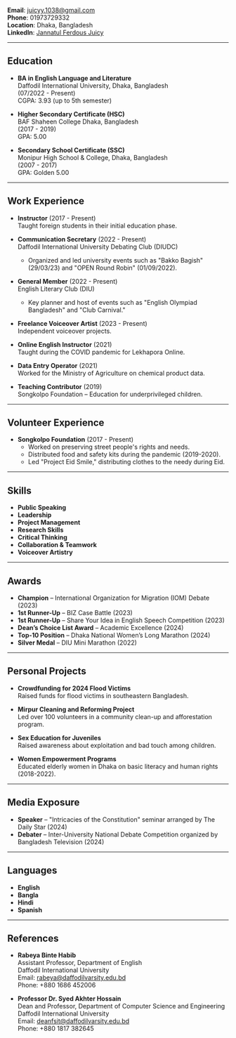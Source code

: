 **Email**: juicyy.1038@gmail.com  
**Phone**: 01973729332  
**Location**: Dhaka, Bangladesh  
**LinkedIn**: [Jannatul Ferdous Juicy](https://www.linkedin.com/in/jannatul-ferdous-juicy-710988326/)

---

## Education

- **BA in English Language and Literature**  
  Daffodil International University, Dhaka, Bangladesh  
  (07/2022 - Present)  
  CGPA: 3.93 (up to 5th semester)

- **Higher Secondary Certificate (HSC)**  
  BAF Shaheen College Dhaka, Bangladesh  
  (2017 - 2019)  
  GPA: 5.00

- **Secondary School Certificate (SSC)**  
  Monipur High School & College, Dhaka, Bangladesh  
  (2007 - 2017)  
  GPA: Golden 5.00

---

## Work Experience

- **Instructor** (2017 - Present)  
  Taught foreign students in their initial education phase.

- **Communication Secretary** (2022 - Present)  
  Daffodil International University Debating Club (DIUDC)  
  - Organized and led university events such as "Bakko Bagish" (29/03/23) and "OPEN Round Robin" (01/09/2022).

- **General Member** (2022 - Present)  
  English Literary Club (DIU)  
  - Key planner and host of events such as "English Olympiad Bangladesh" and "Club Carnival."

- **Freelance Voiceover Artist** (2023 - Present)  
  Independent voiceover projects.

- **Online English Instructor** (2021)  
  Taught during the COVID pandemic for Lekhapora Online.

- **Data Entry Operator** (2021)  
  Worked for the Ministry of Agriculture on chemical product data.

- **Teaching Contributor** (2019)  
  Songkolpo Foundation – Education for underprivileged children.

---

## Volunteer Experience

- **Songkolpo Foundation** (2017 - Present)  
  - Worked on preserving street people's rights and needs.
  - Distributed food and safety kits during the pandemic (2019-2020).
  - Led "Project Eid Smile," distributing clothes to the needy during Eid.

---

## Skills

- **Public Speaking**
- **Leadership**
- **Project Management**
- **Research Skills**
- **Critical Thinking**
- **Collaboration & Teamwork**
- **Voiceover Artistry**

---

## Awards

- **Champion** – International Organization for Migration (IOM) Debate (2023)
- **1st Runner-Up** – BIZ Case Battle (2023)
- **1st Runner-Up** – Share Your Idea in English Speech Competition (2023)
- **Dean’s Choice List Award** – Academic Excellence (2024)
- **Top-10 Position** – Dhaka National Women’s Long Marathon (2024)
- **Silver Medal** – DIU Mini Marathon (2022)

---

## Personal Projects

- **Crowdfunding for 2024 Flood Victims**  
  Raised funds for flood victims in southeastern Bangladesh.

- **Mirpur Cleaning and Reforming Project**  
  Led over 100 volunteers in a community clean-up and afforestation program.

- **Sex Education for Juveniles**  
  Raised awareness about exploitation and bad touch among children.

- **Women Empowerment Programs**  
  Educated elderly women in Dhaka on basic literacy and human rights (2018-2022).

---

## Media Exposure

- **Speaker** – "Intricacies of the Constitution" seminar arranged by The Daily Star (2024)
- **Debater** – Inter-University National Debate Competition organized by Bangladesh Television (2024)

---

## Languages

- **English**
- **Bangla**
- **Hindi**
- **Spanish**

---

## References

- **Rabeya Binte Habib**  
  Assistant Professor, Department of English  
  Daffodil International University  
  Email: rabeya@daffodilvarsity.edu.bd  
  Phone: +880 1686 452006

- **Professor Dr. Syed Akhter Hossain**  
  Dean and Professor, Department of Computer Science and Engineering  
  Daffodil International University  
  Email: deanfsit@daffodilvarsity.edu.bd  
  Phone: +880 1817 382645
